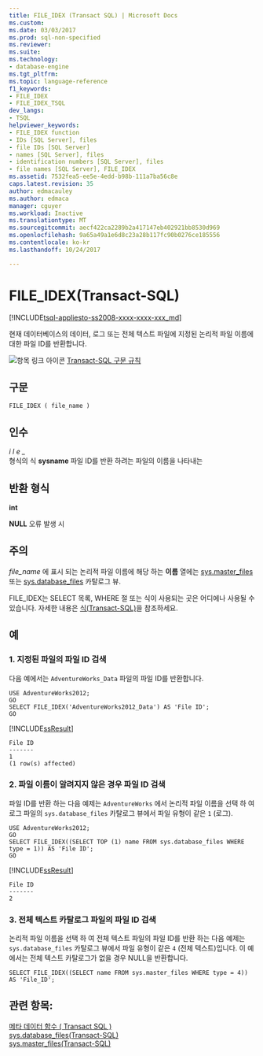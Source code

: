 ```yaml
---
title: FILE_IDEX (Transact SQL) | Microsoft Docs
ms.custom: 
ms.date: 03/03/2017
ms.prod: sql-non-specified
ms.reviewer: 
ms.suite: 
ms.technology:
- database-engine
ms.tgt_pltfrm: 
ms.topic: language-reference
f1_keywords:
- FILE_IDEX
- FILE_IDEX_TSQL
dev_langs:
- TSQL
helpviewer_keywords:
- FILE_IDEX function
- IDs [SQL Server], files
- file IDs [SQL Server]
- names [SQL Server], files
- identification numbers [SQL Server], files
- file names [SQL Server], FILE_IDEX
ms.assetid: 7532fea5-ee5e-4edd-b98b-111a7ba56c8e
caps.latest.revision: 35
author: edmacauley
ms.author: edmaca
manager: cguyer
ms.workload: Inactive
ms.translationtype: MT
ms.sourcegitcommit: aecf422ca2289b2a417147eb402921bb8530d969
ms.openlocfilehash: 9a65a49a1e6d8c23a28b117fc90b0276ce185556
ms.contentlocale: ko-kr
ms.lasthandoff: 10/24/2017

---
```

# <a name="fileidex-transact-sql"></a>FILE_IDEX(Transact-SQL)
[!INCLUDE[tsql-appliesto-ss2008-xxxx-xxxx-xxx_md](../../includes/tsql-appliesto-ss2008-xxxx-xxxx-xxx-md.md)]

현재 데이터베이스의 데이터, 로그 또는 전체 텍스트 파일에 지정된 논리적 파일 이름에 대한 파일 ID를 반환합니다.  
  
![항목 링크 아이콘](../../database-engine/configure-windows/media/topic-link.gif "항목 링크 아이콘") [Transact-SQL 구문 규칙](../../t-sql/language-elements/transact-sql-syntax-conventions-transact-sql.md)  
  
## <a name="syntax"></a>구문  
  
```  
FILE_IDEX ( file_name )  
```  
  
## <a name="arguments"></a>인수  
 *i l e _*  
 형식의 식 **sysname** 파일 ID를 반환 하려는 파일의 이름을 나타내는  
  
## <a name="return-types"></a>반환 형식  
 **int**  
  
 **NULL** 오류 발생 시  
  
## <a name="remarks"></a>주의  
 *file_name* 에 표시 되는 논리적 파일 이름에 해당 하는 **이름** 열에는 [sys.master_files](../../relational-databases/system-catalog-views/sys-master-files-transact-sql.md) 또는 [sys.database_files](../../relational-databases/system-catalog-views/sys-database-files-transact-sql.md) 카탈로그 뷰.  
  
 FILE_IDEX는 SELECT 목록, WHERE 절 또는 식이 사용되는 곳은 어디에나 사용될 수 있습니다. 자세한 내용은 [식&#40;Transact-SQL&#41;](../../t-sql/language-elements/expressions-transact-sql.md)을 참조하세요.  
  
## <a name="examples"></a>예  
  
### <a name="a-retrieving-the-file-id-of-a-specified-file"></a>1. 지정된 파일의 파일 ID 검색  
다음 예에서는 `AdventureWorks_Data` 파일의 파일 ID를 반환합니다.  
  
```tsql  
USE AdventureWorks2012;  
GO  
SELECT FILE_IDEX('AdventureWorks2012_Data') AS 'File ID';  
GO  
```  
  
 [!INCLUDE[ssResult](../../includes/ssresult-md.md)]  
  
```  
File ID   
-------   
1  
(1 row(s) affected)  
```  
  
### <a name="b-retrieving-the-file-id-when-the-file-name-is-not-known"></a>2. 파일 이름이 알려지지 않은 경우 파일 ID 검색  
파일 ID를 반환 하는 다음 예제는 `AdventureWorks` 에서 논리적 파일 이름을 선택 하 여 로그 파일의 `sys.database_files` 카탈로그 뷰에서 파일 유형이 같은 `1` (로그).  
  
```tsql  
USE AdventureWorks2012;  
GO  
SELECT FILE_IDEX((SELECT TOP (1) name FROM sys.database_files WHERE type = 1)) AS 'File ID';  
GO  
```  
  
 [!INCLUDE[ssResult](../../includes/ssresult-md.md)]  
  
```  
File ID   
-------   
2  
```  
  
### <a name="c-retrieving-the-file-id-of-a-full-text-catalog-file"></a>3. 전체 텍스트 카탈로그 파일의 파일 ID 검색  
논리적 파일 이름을 선택 하 여 전체 텍스트 파일의 파일 ID를 반환 하는 다음 예제는 `sys.database_files` 카탈로그 뷰에서 파일 유형이 같은 `4` (전체 텍스트)입니다. 이 예에서는 전체 텍스트 카탈로그가 없을 경우 NULL을 반환합니다.  
  
```tsql  
SELECT FILE_IDEX((SELECT name FROM sys.master_files WHERE type = 4))  
AS 'File_ID';  
```  
  
## <a name="see-also"></a>관련 항목:  
 [메타 데이터 함수 &#40; Transact SQL &#41;](../../t-sql/functions/metadata-functions-transact-sql.md)   
 [sys.database_files&#40;Transact-SQL&#41;](../../relational-databases/system-catalog-views/sys-database-files-transact-sql.md)   
 [sys.master_files&#40;Transact-SQL&#41;](../../relational-databases/system-catalog-views/sys-master-files-transact-sql.md)  
  
  

